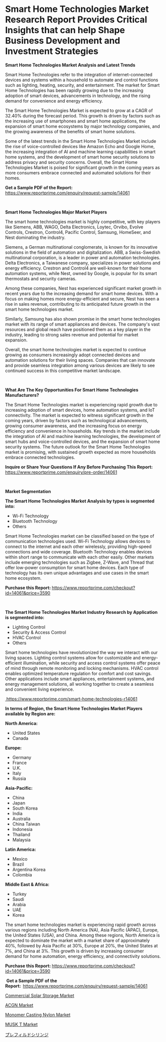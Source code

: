 <p><h1>Smart Home Technologies Market Research Report Provides Critical Insights that can help Shape Business Development and Investment Strategies</h1></p><p><strong>Smart Home Technologies Market Analysis and Latest Trends</strong></p>
<p><p>Smart Home Technologies refer to the integration of internet-connected devices and systems within a household to automate and control functions such as lighting, heating, security, and entertainment. The market for Smart Home Technologies has been rapidly growing due to the increasing adoption of smart devices, advancements in technology, and the rising demand for convenience and energy efficiency.</p><p>The Smart Home Technologies Market is expected to grow at a CAGR of 32.40% during the forecast period. This growth is driven by factors such as the increasing use of smartphones and smart home applications, the expansion of smart home ecosystems by major technology companies, and the growing awareness of the benefits of smart home solutions.</p><p>Some of the latest trends in the Smart Home Technologies Market include the rise of voice-controlled devices like Amazon Echo and Google Home, the increasing integration of AI and machine learning capabilities in smart home systems, and the development of smart home security solutions to address privacy and security concerns. Overall, the Smart Home Technologies Market is poised for significant growth in the coming years as more consumers embrace connected and automated solutions for their homes.</p></p>
<p><strong>Get a Sample PDF of the Report:&nbsp;</strong> <a href="https://www.reportprime.com/enquiry/request-sample/14061">https://www.reportprime.com/enquiry/request-sample/14061</a></p>
<p>&nbsp;</p>
<p><strong>Smart Home Technologies Major Market Players</strong></p>
<p><p>The smart home technologies market is highly competitive, with key players like Siemens, ABB, WAGO, Delta Electronics, Loytec, Orvibo, Evolve Controls, Crestron, Control4, Pacific Control, Samsung, HomeSeer, and Nest dominating the industry. </p><p>Siemens, a German multinational conglomerate, is known for its innovative solutions in the field of automation and digitalization. ABB, a Swiss-Swedish multinational corporation, is a leader in power and automation technologies. Delta Electronics, a Taiwanese company, specializes in power solutions and energy efficiency. Crestron and Control4 are well-known for their home automation systems, while Nest, owned by Google, is popular for its smart thermostats and security cameras.</p><p>Among these companies, Nest has experienced significant market growth in recent years due to the increasing demand for smart home devices. With a focus on making homes more energy-efficient and secure, Nest has seen a rise in sales revenue, contributing to its anticipated future growth in the smart home technologies market.</p><p>Similarly, Samsung has also shown promise in the smart home technologies market with its range of smart appliances and devices. The company's vast resources and global reach have positioned them as a key player in the industry, leading to strong sales revenue and potential for market expansion.</p><p>Overall, the smart home technologies market is expected to continue growing as consumers increasingly adopt connected devices and automation solutions for their living spaces. Companies that can innovate and provide seamless integration among various devices are likely to see continued success in this competitive market landscape.</p></p>
<p>&nbsp;</p>
<p><strong>What Are The Key Opportunities For Smart Home Technologies Manufacturers?</strong></p>
<p><p>The Smart Home Technologies market is experiencing rapid growth due to increasing adoption of smart devices, home automation systems, and IoT connectivity. The market is expected to witness significant growth in the coming years, driven by factors such as technological advancements, growing consumer awareness, and the increasing focus on energy efficiency and convenience in households. Key trends in the market include the integration of AI and machine learning technologies, the development of smart hubs and voice-controlled devices, and the expansion of smart home security systems. The future outlook for the Smart Home Technologies market is promising, with sustained growth expected as more households embrace connected technologies.</p></p>
<p><strong>Inquire or Share Your Questions If Any Before Purchasing This Report:</strong> <a href="https://www.reportprime.com/enquiry/pre-order/14061">https://www.reportprime.com/enquiry/pre-order/14061</a></p>
<p>&nbsp;</p>
<p><strong>Market Segmentation</strong></p>
<p><strong>The Smart Home Technologies Market Analysis by types is segmented into:</strong></p>
<p><ul><li>Wi-Fi Technology</li><li>Bluetooth Technology</li><li>Others</li></ul></p>
<p><p>Smart Home Technologies market can be classified based on the type of communication technologies used. Wi-Fi Technology allows devices to connect to the internet and each other wirelessly, providing high-speed connections and wide coverage. Bluetooth Technology enables devices within short range to communicate with each other easily. Other markets include emerging technologies such as Zigbee, Z-Wave, and Thread that offer low-power consumption for smart home devices. Each type of technology has its own unique advantages and use cases in the smart home ecosystem.</p></p>
<p><strong>Purchase this Report:&nbsp;</strong><a href="https://www.reportprime.com/checkout?id=14061&price=3590">https://www.reportprime.com/checkout?id=14061&price=3590</a></p>
<p>&nbsp;</p>
<p><strong>The Smart Home Technologies Market Industry Research by Application is segmented into:</strong></p>
<p><ul><li>Lighting Control</li><li>Security & Access Control</li><li>HVAC Control</li><li>Others</li></ul></p>
<p><p>Smart home technologies have revolutionized the way we interact with our living spaces. Lighting control systems allow for customizable and energy-efficient illumination, while security and access control systems offer peace of mind through remote monitoring and locking mechanisms. HVAC control enables optimized temperature regulation for comfort and cost savings. Other applications include smart appliances, entertainment systems, and energy management solutions, all working together to create a seamless and convenient living experience.</p></p>
<p><a href="https://www.reportprime.com/smart-home-technologies-r14061">&nbsp;https://www.reportprime.com/smart-home-technologies-r14061</a></p>
<p><strong>In terms of Region, the Smart Home Technologies Market Players available by Region are:</strong></p>
<p>
    <p> <strong> North America: </strong>
        <ul>
            <li>United States</li>
            <li>Canada</li>
        </ul>
        </p> 
    <p> <strong> Europe: </strong>
        <ul>
            <li>Germany</li>
            <li>France</li>
            <li>U.K.</li>
            <li>Italy</li>
            <li>Russia</li>
        </ul>
        </p> 
    <p> <strong> Asia-Pacific: </strong>
        <ul>
            <li>China</li>
            <li>Japan</li>
            <li>South Korea</li>
            <li>India</li>
            <li>Australia</li>
            <li>China Taiwan</li>
            <li>Indonesia</li>
            <li>Thailand</li>
            <li>Malaysia</li>
        </ul>
        </p> 
    <p> <strong> Latin America: </strong>
        <ul>
            <li>Mexico</li>
            <li>Brazil</li>
            <li>Argentina Korea</li>
            <li>Colombia</li>
        </ul>
        </p> 
    <p> <strong> Middle East & Africa: </strong>
        <ul>
            <li>Turkey</li>
            <li>Saudi</li>
            <li>Arabia</li>
            <li>UAE</li>
            <li>Korea</li>
        </ul>
    </p>
    </p>
<p><p>The smart home technologies market is experiencing rapid growth across various regions including North America (NA), Asia Pacific (APAC), Europe, the United States (USA), and China. Among these regions, North America is expected to dominate the market with a market share of approximately 40%, followed by Asia Pacific at 30%, Europe at 20%, the United States at 7%, and China at 3%. This growth is driven by increasing consumer demand for home automation, energy efficiency, and connectivity solutions.</p></p>
<p><strong>Purchase this Report: </strong><a href="https://www.reportprime.com/checkout?id=14061&price=3590">https://www.reportprime.com/checkout?id=14061&price=3590</a></p>
<p>&nbsp;<strong>Get a Sample PDF of the Report:&nbsp;&nbsp;</strong><a href="https://www.reportprime.com/enquiry/request-sample/14061">https://www.reportprime.com/enquiry/request-sample/14061</a></p>
<p><strong></strong></p>
<p><p><a href="https://github.com/zjyglelu/Market-Research-Report-List-2/blob/main/commercial-solar-storage-market.md">Commercial Solar Storage Market</a></p><p><a href="https://github.com/elizabethdagraca/Market-Research-Report-List-2/blob/main/acgn-market.md">ACGN Market</a></p><p><a href="https://issuu.com/reportprime-2/docs/monomer-casting-nylon-market-size-2030.pptx">Monomer Casting Nylon Market</a></p><p><a href="https://issuu.com/reportprime-2/docs/musk-t-market-size-2030.pptx">MUSK T Market</a></p><p><a href="https://github.com/vtbvgl20191192/Market-Research-Report-List-1/blob/main/161262625016.md">プレフィルドシリンジ</a></p></p>